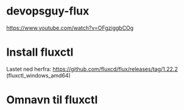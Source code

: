 # devopsguy-flux
https://www.youtube.com/watch?v=OFgziggbCOg

# Install fluxctl
Lastet ned herfra: https://github.com/fluxcd/flux/releases/tag/1.22.2 (fluxctl_windows_amd64)

# Omnavn til fluxctl
